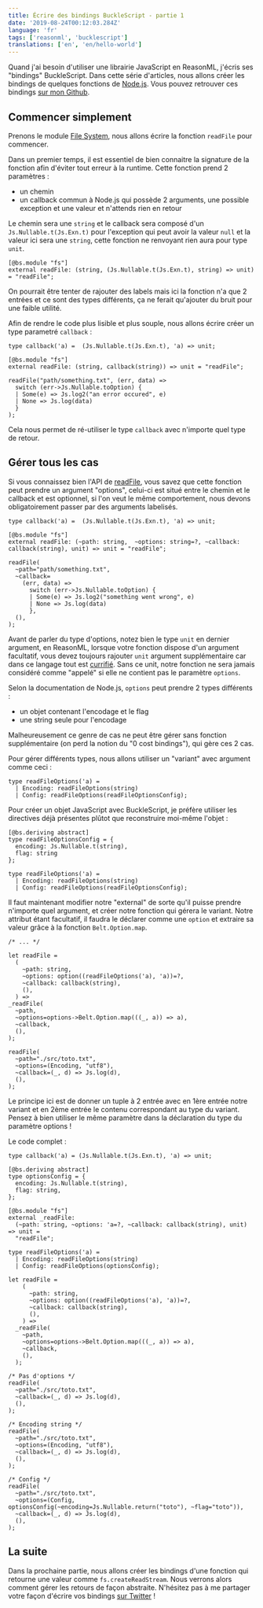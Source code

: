 ```yaml
---
title: Écrire des bindings BuckleScript - partie 1
date: '2019-08-24T00:12:03.284Z'
language: 'fr'
tags: ['reasonml', 'bucklescript']
translations: ['en', 'en/hello-world']
---
```


Quand j'ai besoin d'utiliser une librairie JavaScript en ReasonML, j'écris ses "bindings" BuckleScript.
Dans cette série d'articles, nous allons créer les bindings de quelques fonctions de [Node.js](https://nodejs.org). Vous pouvez retrouver ces bindings [sur mon Github](https://github.com/DCKT/bs-node).

## Commencer simplement

Prenons le module [File System](https://nodejs.org/dist/latest-v10.x/docs/api/fs.html), nous allons écrire la fonction `readFile` pour commencer.

Dans un premier temps, il est essentiel de bien connaitre la signature de la fonction afin d'éviter tout erreur à la runtime.
Cette fonction prend 2 paramètres :

- un chemin
- un callback commun à Node.js qui possède 2 arguments, une possible exception et une valeur et n'attends rien en retour

Le chemin sera une `string` et le callback sera composé d'un `Js.Nullable.t(Js.Exn.t)` pour l'exception qui peut avoir la valeur `null` et la valeur ici sera une `string`, cette fonction ne renvoyant rien aura pour type `unit`.

```reason
[@bs.module "fs"]
external readFile: (string, (Js.Nullable.t(Js.Exn.t), string) => unit) = "readFile";
```

On pourrait être tenter de rajouter des labels mais ici la fonction n'a que 2 entrées et ce sont des types différents, ça ne ferait qu'ajouter du bruit pour une faible utilité.

Afin de rendre le code plus lisible et plus souple, nous allons écrire créer un type parametré `callback` :

```reason
type callback('a) =  (Js.Nullable.t(Js.Exn.t), 'a) => unit;

[@bs.module "fs"]
external readFile: (string, callback(string)) => unit = "readFile";

readFile("path/something.txt", (err, data) =>
  switch (err->Js.Nullable.toOption) {
  | Some(e) => Js.log2("an error occured", e)
  | None => Js.log(data)
  }
);
```

Cela nous permet de ré-utiliser le type `callback` avec n'importe quel type de retour.

## Gérer tous les cas

Si vous connaissez bien l'API de [readFile](https://nodejs.org/dist/latest-v10.x/docs/api/fs.html#fs_fs_readfile_path_options_callback), vous savez que cette fonction peut prendre un argument "options", celui-ci est situé entre le chemin et le callback et est optionnel, si l'on veut le même comportement, nous devons obligatoirement passer par des arguments labelisés.

```reason
type callback('a) =  (Js.Nullable.t(Js.Exn.t), 'a) => unit;

[@bs.module "fs"]
external readFile: (~path: string,  ~options: string=?, ~callback: callback(string), unit) => unit = "readFile";

readFile(
  ~path="path/something.txt",
  ~callback=
    (err, data) =>
      switch (err->Js.Nullable.toOption) {
      | Some(e) => Js.log2("something went wrong", e)
      | None => Js.log(data)
      },
  (),
);
```

Avant de parler du type d'options, notez bien le type `unit` en dernier argument, en ReasonML, lorsque votre fonction dispose d'un argument facultatif, vous devez toujours rajouter `unit` argument supplémentaire car dans ce langage tout est [currifié](https://fr.wikipedia.org/wiki/Curryfication). Sans ce unit, notre fonction ne sera jamais considéré comme "appelé" si elle ne contient pas le paramètre `options`.

Selon la documentation de Node.js, `options` peut prendre 2 types différents :

- un objet contenant l'encodage et le flag
- une string seule pour l'encodage

Malheureusement ce genre de cas ne peut être gérer sans fonction supplémentaire (on perd la notion du "0 cost bindings"), qui gère ces 2 cas.

Pour gérer différents types, nous allons utiliser un "variant" avec argument comme ceci :

```reason
type readFileOptions('a) =
  | Encoding: readFileOptions(string)
  | Config: readFileOptions(readFileOptionsConfig);
```

Pour créer un objet JavaScript avec BuckleScript, je préfère utiliser les directives déjà présentes plûtot que reconstruire moi-même l'objet :

```reason
[@bs.deriving abstract]
type readFileOptionsConfig = {
  encoding: Js.Nullable.t(string),
  flag: string
};

type readFileOptions('a) =
  | Encoding: readFileOptions(string)
  | Config: readFileOptions(readFileOptionsConfig);
```

Il faut maintenant modifier notre "external" de sorte qu'il puisse prendre n'importe quel argument, et créer notre fonction qui gérera le variant. Notre attribut étant facultatif, il faudra le déclarer comme une `option` et extraire sa valeur grâce à la fonction `Belt.Option.map`.

```reason
/* ... */

let readFile =
  (
    ~path: string,
    ~options: option((readFileOptions('a), 'a))=?,
    ~callback: callback(string),
    (),
  ) =>
_readFile(
  ~path,
  ~options=options->Belt.Option.map(((_, a)) => a),
  ~callback,
  (),
);

readFile(
  ~path="./src/toto.txt",
  ~options=(Encoding, "utf8"),
  ~callback=(_, d) => Js.log(d),
  (),
);
```

Le principe ici est de donner un tuple à 2 entrée avec en 1ère entrée notre variant et en 2ème entrée le contenu correspondant au type du variant. Pensez à bien utiliser le même paramètre dans la déclaration du type du paramètre options !

Le code complet :

```reason
type callback('a) = (Js.Nullable.t(Js.Exn.t), 'a) => unit;

[@bs.deriving abstract]
type optionsConfig = {
  encoding: Js.Nullable.t(string),
  flag: string,
};

[@bs.module "fs"]
external _readFile:
  (~path: string, ~options: 'a=?, ~callback: callback(string), unit) => unit =
  "readFile";

type readFileOptions('a) =
  | Encoding: readFileOptions(string)
  | Config: readFileOptions(optionsConfig);

let readFile =
    (
      ~path: string,
      ~options: option((readFileOptions('a), 'a))=?,
      ~callback: callback(string),
      (),
    ) =>
  _readFile(
    ~path,
    ~options=options->Belt.Option.map(((_, a)) => a),
    ~callback,
    (),
  );

/* Pas d'options */
readFile(
  ~path="./src/toto.txt",
  ~callback=(_, d) => Js.log(d),
  (),
);

/* Encoding string */
readFile(
  ~path="./src/toto.txt",
  ~options=(Encoding, "utf8"),
  ~callback=(_, d) => Js.log(d),
  (),
);

/* Config */
readFile(
  ~path="./src/toto.txt",
  ~options=(Config, optionsConfig(~encoding=Js.Nullable.return("toto"), ~flag="toto")),
  ~callback=(_, d) => Js.log(d),
  (),
);
```

## La suite

Dans la prochaine partie, nous allons créer les bindings d'une fonction qui retourne une valeur comme `fs.createReadStream`. Nous verrons alors comment gérer les retours de façon abstraite.
N'hésitez pas à me partager votre façon d'écrire vos bindings [sur Twitter](https://www.twitter.com/DCK__) !
